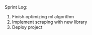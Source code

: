 Sprint Log:
1. Finish optimizing ml algorithm
2. Implement scraping with new library
3. Deploy project
